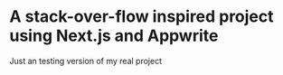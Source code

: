 # A stack-over-flow inspired project using Next.js and Appwrite

Just an testing version of my real project
